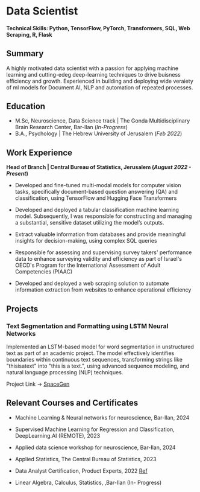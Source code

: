 # Data Scientist

#### Technical Skills: Python, TensorFlow, PyTorch, Transformers, SQL, Web Scraping, R, Flask

## Summary

A highly motivated data scientist with a passion for applying machine learning and cutting-edeg deep-learning techniques to drive buisness efficiency and growth. Experienced in building and deploying wide veraiety of ml models for Document AI, NLP and automation of repeated processes.

## Education	        		
- M.Sc, Neuroscience, Data Science track | The Gonda Multidisciplinary Brain Research Center, Bar-Ilan (_In-Progress_)
- B.A., Psychology | The Hebrew University of Jerusalem (_Feb 2022_)

## Work Experience
**Head of Branch | Central Bureau of Statistics, Jerusalem (_August 2022 - Present_)**

- Developed and fine-tuned multi-modal models for computer vision tasks, specifically document-based question answering (QA) and classification, using TensorFlow and Hugging Face Transformers

- Developed and deployed a tabular classification machine learning model. Subsequently, I was responsible for constructing and managing a substantial, sensitive dataset utilizing the model’s outputs.

- Extract valuable information from databases and provide meaningful insights for decision-making, using complex SQL queries
  
- Responsible for assessing and supervising survey takers' performance data to enhance surveying validity and efficiency as part of Israel's OECD's Program for the International Assessment of Adult Competencies (PIAAC)

- Developed and deployed a web scraping solution to automate information extraction from websites to enhance operational efficiency

## Projects
### Text Segmentation and Formatting using LSTM Neural Networks

Implemented an LSTM-based model for word segmentation in unstructured text as part of an academic project. The model effectively identifies boundaries within continuous text sequences, transforming strings like "thisisatext" into "this is a text.", using advanced sequence modeling, and natural language processing (NLP) techniques.

Project Link -> [SpaceGen](https://huggingface.co/spaces/asafd60/SpaceGen?logs=container)

##  Relevant Courses and Certificates

- Machine Learning & Neural networks for
neuroscience, Bar-Ilan, 2024

- Supervised Machine Learning for Regression and
Classification, DeepLearning.AI (REMOTE), 2023

- Applied data science workshop for neuroscience, Bar-Ilan, 2024
  
- Applied Statistics, The Central Bureau of Statistics,
2023
  
- Data Analyst Certification, Product Experts, 2022 [Ref](https://github.com/DelmedigoA/DelmedigoA.github.io/blob/main/assets/docs/Data%20Analyst%20-%20Certification%20of%20Completion.pdf)

- Linear Algebra, Calculus, Statistics, ,Bar-Ilan (In-
Progress)

